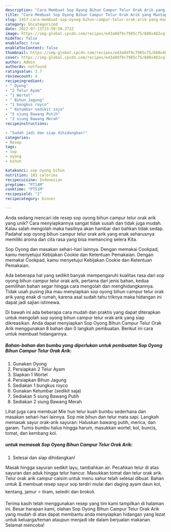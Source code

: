 ```yaml
---
description: "Cara Membuat Sop Oyong Bihun Campur Telur Orak Arik yang Mantap"
title: "Cara Membuat Sop Oyong Bihun Campur Telur Orak Arik yang Mantap"
slug: 2457-cara-membuat-sop-oyong-bihun-campur-telur-orak-arik-yang-mantap
category: Uncategorized
date: 2022-07-12T13:59:50.272Z
image: https://img-global.cpcdn.com/recipes/e43a0df9c7985c75/680x482cq70/sop-oyong-bihun-campur-telur-orak-arik-foto-resep-utama.jpg
hideToc: false
enableToc: true
enableTocContent: false
thumbnail: https://img-global.cpcdn.com/recipes/e43a0df9c7985c75/680x482cq70/sop-oyong-bihun-campur-telur-orak-arik-foto-resep-utama.jpg
cover: https://img-global.cpcdn.com/recipes/e43a0df9c7985c75/680x482cq70/sop-oyong-bihun-campur-telur-orak-arik-foto-resep-utama.jpg
author: Admin
authorAv: notfound
ratingvalue: 3.7
reviewcount: 4
recipeingredient:
- " Oyong"
- "2 Telur Ayam"
- "1 Wortel"
- " Bihun Jagung"
- "1 bungkus royco"
- " Ketumbar sedikit saja"
- "5 siung Bawang Putih"
- "2 siung Bawang Merah"
recipeinstructions:

- "Sudah jadi dan siap dihidangkan!"
categories:
- Resep
tags:
- sop
- oyong
- bihun

katakunci: sop oyong bihun 
nutrition: 103 calories
recipecuisine: Indonesian
preptime: "PT14M"
cooktime: "PT51M"
recipeyield: "2"
recipecategory: Dinner

---
```





Anda sedang mencari ide resep sop oyong bihun campur telur orak arik yang unik? Cara menyiapkannya sangat tidak susah dan tidak juga mudah. Kalau salah mengolah maka hasilnya akan hambar dan bahkan tidak sedap. Padahal sop oyong bihun campur telur orak arik yang enak seharusnya memiliki aroma dan cita rasa yang bisa memancing selera Kita.





Sop Oyong dan masakan sehari-hari lainnya. Dengan memakai Cookpad, kamu menyetujui Kebijakan Cookie dan Ketentuan Pemakaian. Dengan memakai Cookpad, kamu menyetujui Kebijakan Cookie dan Ketentuan Pemakaian.

Ada beberapa hal yang sedikit banyak mempengaruhi kualitas rasa dari sop oyong bihun campur telur orak arik, pertama dari jenis bahan, kedua pemilihan bahan segar hingga cara mengolah dan menghidangkannya. Tidak usah pusing jika mau menyiapkan sop oyong bihun campur telur orak arik yang enak di rumah, karena asal sudah tahu triknya maka hidangan ini dapat jadi sajian istimewa.






Di bawah ini ada beberapa cara mudah dan praktis yang dapat diterapkan untuk mengolah sop oyong bihun campur telur orak arik yang siap dikreasikan. Anda dapat menyiapkan Sop Oyong Bihun Campur Telur Orak Arik menggunakan 8 bahan dan 0 langkah pembuatan. Berikut ini cara untuk membuat hidangannya.

<!--inarticleads1-->

##### Bahan-bahan dan bumbu yang diperlukan untuk pembuatan Sop Oyong Bihun Campur Telur Orak Arik:

1. Gunakan  Oyong
1. Persiapkan 2 Telur Ayam
1. Siapkan 1 Wortel
1. Persiapkan  Bihun Jagung
1. Sediakan 1 bungkus royco
1. Gunakan  Ketumbar (sedikit saja)
1. Sediakan 5 siung Bawang Putih
1. Sediakan 2 siung Bawang Merah


Lihat juga cara membuat Mie hun telur kuah bumbu sederhana dan masakan sehari-hari lainnya. Sop mie bihun dan telur mata sapi. Langkah memasak sayur orak-arik sayuran: Haluskan bawang putih, merica, dan garam. Tumis bumbu halus hingga harum, masukkan wortel, kol, buncis, tomat, dan kembang kol. 

<!--inarticleads2-->

#####  untuk memasak Sop Oyong Bihun Campur Telur Orak Arik:


1. Selesai dan siap dihidangkan!

Masak hingga sayuran sedikit layu, tambahkan air. Pecahkan telur di atas sayuran dan aduk hingga telur hancur. Masukkan tomat dan telur orak arik. Telur orak arik campur caisim untuk menu sahur telah selesai dibuat. Bahan untuk ⏳ membuat resep sayur sop terdiri mulai dari daging ayam daun kol, kentang, jamur ⭐ tiram, seledri dan brokoli. 

Terima kasih telah menggunakan resep yang tim kami tampilkan di halaman ini. Besar harapan kami, olahan Sop Oyong Bihun Campur Telur Orak Arik yang mudah di atas dapat membantu anda menyiapkan hidangan yang lezat untuk keluarga/teman ataupun menjadi ide dalam berjualan makanan. Selamat mencoba!
